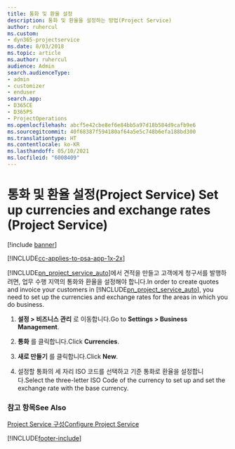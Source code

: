 ```yaml
---
title: 통화 및 환율 설정
description: 통화 및 환율을 설정하는 방법(Project Service)
author: ruhercul
ms.custom:
- dyn365-projectservice
ms.date: 8/03/2018
ms.topic: article
ms.author: ruhercul
audience: Admin
search.audienceType:
- admin
- customizer
- enduser
search.app:
- D365CE
- D365PS
- ProjectOperations
ms.openlocfilehash: abcf5e42cbe8ef6e84bb5a97d18b584d9cafb9e6
ms.sourcegitcommit: 40f68387f594180af64a5e5c748b6efa188bd300
ms.translationtype: HT
ms.contentlocale: ko-KR
ms.lasthandoff: 05/10/2021
ms.locfileid: "6008409"
---
```

# <a name="set-up-currencies-and-exchange-rates-project-service"></a><span data-ttu-id="0e2c5-103">통화 및 환율 설정(Project Service) </span><span class="sxs-lookup"><span data-stu-id="0e2c5-103">Set up currencies and exchange rates (Project Service)</span></span>

[!include [banner](../includes/psa-now-project-operations.md)]

[!INCLUDE[cc-applies-to-psa-app-1x-2x](../includes/cc-applies-to-psa-app-1x-2x.md)]

<span data-ttu-id="0e2c5-104">[!INCLUDE[pn_project_service_auto](../includes/pn-project-service-auto.md)]에서 견적을 만들고 고객에게 청구서를 발행하려면, 업무 수행 지역의 통화와 환율을 설정해야 합니다.</span><span class="sxs-lookup"><span data-stu-id="0e2c5-104">In order to create quotes and invoice your customers in [!INCLUDE[pn_project_service_auto](../includes/pn-project-service-auto.md)], you need to set up the currencies and exchange rates for the areas in which you do business.</span></span>  
  
1.  <span data-ttu-id="0e2c5-105">**설정 > 비즈니스 관리** 로 이동합니다.</span><span class="sxs-lookup"><span data-stu-id="0e2c5-105">Go to **Settings > Business Management**.</span></span>  
  
2.  <span data-ttu-id="0e2c5-106">**통화** 를 클릭합니다.</span><span class="sxs-lookup"><span data-stu-id="0e2c5-106">Click **Currencies**.</span></span>  
  
3.  <span data-ttu-id="0e2c5-107">**새로 만들기** 를 클릭합니다.</span><span class="sxs-lookup"><span data-stu-id="0e2c5-107">Click **New**.</span></span>  
  
4.  <span data-ttu-id="0e2c5-108">설정할 통화의 세 자리 ISO 코드를 선택하고 기준 통화로 환율을 설정합니다.</span><span class="sxs-lookup"><span data-stu-id="0e2c5-108">Select the three-letter ISO Code of the currency to set up and set the exchange rate with the base currency.</span></span>  
  
### <a name="see-also"></a><span data-ttu-id="0e2c5-109">참고 항목</span><span class="sxs-lookup"><span data-stu-id="0e2c5-109">See Also</span></span>  
 [<span data-ttu-id="0e2c5-110">Project Service 구성</span><span class="sxs-lookup"><span data-stu-id="0e2c5-110">Configure Project Service</span></span>](../psa/configure.md)


[!INCLUDE[footer-include](../includes/footer-banner.md)]